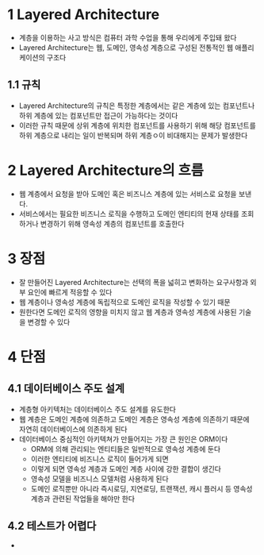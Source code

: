 # 1 Layered Architecture

* 계층을 이용하는 사고 방식은 컴퓨터 과학 수업을 통해 우리에게 주입돼 왔다
* Layered Architecture는 웹, 도메인, 영속성 계층으로 구성된 전통적인 웹 애플리케이션의 구조다



## 1.1 규칙

* Layered Architecture의 규칙은 특정한 계층에서는 같은 계층에 있는 컴포넌트나 하위 계층에 있는 컴포넌트만 접근이 가능하다는 것이다
* 이러한 규칙 때문에 상위 계층에 위치한 컴포넌트를 사용하기 위해 해당 컴포넌트를 하위 계층으로 내리는 일이 반복되며 하위 계층ㅇ이 비대해지는 문제가 발생한다



# 2 Layered Architecture의 흐름

* 웹 계층에서 요청을 받아 도메인 혹은 비즈니스 계층에 있는 서비스로 요청을 보낸다.
* 서비스에서는 필요한 비즈니스 로직을 수행하고 도메인 엔티티의 현재 상태를 조회하거나 변경하기 위해 영속성 계층의 컴포넌트를 호출한다



# 3 장점

* 잘 만들어진 Layered Architecture는 선택의 폭을 넓히고 변화하는 요구사항과 외부 요인에 빠르게 적응할 수 있다
* 웹 계층이나 영속성 계층에 독립적으로 도메인 로직을 작성할 수 있기 때문
* 원한다면 도메인 로직의 영향을 미치지 않고 웹 계층과 영속성 계층에 사용된 기술을 변경할 수 있다



# 4 단점



## 4.1 데이터베이스 주도 설계

* 계층형 아키텍처는 데이터베이스 주도 설계를 유도한다
* 웹 계층은 도메인 계층에 의존하고 도메인 계층은 영속성 계층에 의존하기 때문에 자연히 데이터베이스에 의존하게 된다
* 데이터베이스 중심적인 아키텍쳐가 만들어지는 가장 큰 원인은 ORM이다
  * ORM에 의해 관리되는 엔티티들은 일반적으로 영속성 계층에 둔다
  * 이러한 엔티티에 비즈니스 로직이 들어가게 되면 
  * 이렇게 되면 영속성 계층과 도메인 계층 사이에 강한 결합이 생긴다
  * 영속성 모델을 비즈니스 모델처럼 사용하게 된다
  * 도메인 로직뿐만 아니라 즉시로딩, 지연로딩, 트랜잭션, 캐시 플러시 등 영속성 계층과 관련된 작업들을 해야만 한다



## 4.2 테스트가 어렵다

* 